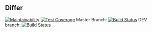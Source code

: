 ## Differ

[![Maintainability](https://api.codeclimate.com/v1/badges/9dd6d63f9ffdaaa1956f/maintainability)](https://codeclimate.com/github/bunkua/php-project-lvl2/maintainability)
[![Test Coverage](https://api.codeclimate.com/v1/badges/9dd6d63f9ffdaaa1956f/test_coverage)](https://codeclimate.com/github/bunkua/php-project-lvl2/test_coverage)
Master Branch: [![Build Status](https://travis-ci.org/bunkua/php-project-lvl2.svg?branch=master)](https://travis-ci.org/bunkua/php-project-lvl2)
DEV branch: [![Build Status](https://travis-ci.org/bunkua/php-project-lvl2.svg?branch=dev)](https://travis-ci.org/bunkua/php-project-lvl2)
